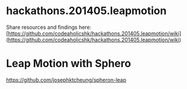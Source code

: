 hackathons.201405.leapmotion
============================

Share resources and findings here: [https://github.com/codeaholicshk/hackathons.201405.leapmotion/wiki] (https://github.com/codeaholicshk/hackathons.201405.leapmotion/wiki)



Leap Motion with Sphero
=============================

https://github.com/josephktcheung/spheron-leap
